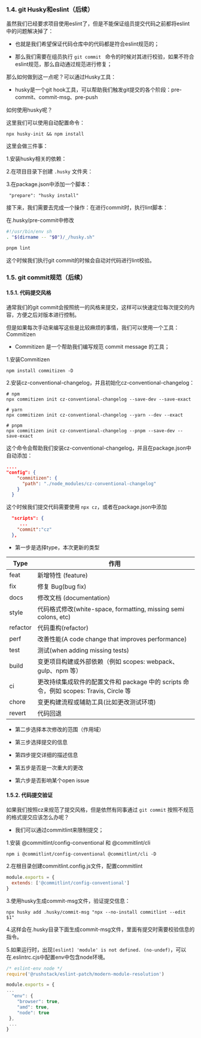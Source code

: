 ### 1.4. git Husky和eslint（后续）

虽然我们已经要求项目使用eslint了，但是不能保证组员提交代码之前都将eslint中的问题解决掉了：

* 也就是我们希望保证代码仓库中的代码都是符合eslint规范的；

* 那么我们需要在组员执行 `git commit ` 命令的时候对其进行校验，如果不符合eslint规范，那么自动通过规范进行修复；

那么如何做到这一点呢？可以通过Husky工具：

* husky是一个git hook工具，可以帮助我们触发git提交的各个阶段：pre-commit、commit-msg、pre-push

如何使用husky呢？

这里我们可以使用自动配置命令：

```shell
npx husky-init && npm install
```

这里会做三件事：

1.安装husky相关的依赖：

2.在项目目录下创建 `.husky` 文件夹：

3.在package.json中添加一个脚本：

` "prepare": "husky install"`

接下来，我们需要去完成一个操作：在进行commit时，执行lint脚本：

在.husky/pre-commit中修改

```bash
#!/usr/bin/env sh
. "$(dirname -- "$0")/_/husky.sh"

pnpm lint

```

这个时候我们执行git commit的时候会自动对代码进行lint校验。

### 1.5. git commit规范（后续）

#### 1.5.1. 代码提交风格

通常我们的git commit会按照统一的风格来提交，这样可以快速定位每次提交的内容，方便之后对版本进行控制。

但是如果每次手动来编写这些是比较麻烦的事情，我们可以使用一个工具：Commitizen

* Commitizen 是一个帮助我们编写规范 commit message 的工具；

1.安装Commitizen

```shell
npm install commitizen -D
```

2.安装cz-conventional-changelog，并且初始化cz-conventional-changelog：

```shell
# npm
npx commitizen init cz-conventional-changelog --save-dev --save-exact

# yarn
npx commitizen init cz-conventional-changelog --yarn --dev --exact

# pnpm
npx commitizen init cz-conventional-changelog --pnpm --save-dev --save-exact
```

这个命令会帮助我们安装cz-conventional-changelog，并且在package.json中自动添加：

```json
.... 
"config": {
    "commitizen": {
      "path": "./node_modules/cz-conventional-changelog"
    }
  }
```

这个时候我们提交代码需要使用 `npx cz`，或者在package.json中添加 

```json
  "scripts": {
     ...
    "commit":"cz"
  },
```

* 第一步是选择type，本次更新的类型

| Type     | 作用                                                         |
| -------- | ------------------------------------------------------------ |
| feat     | 新增特性 (feature)                                           |
| fix      | 修复 Bug(bug fix)                                            |
| docs     | 修改文档 (documentation)                                     |
| style    | 代码格式修改(white-space, formatting, missing semi colons, etc) |
| refactor | 代码重构(refactor)                                           |
| perf     | 改善性能(A code change that improves performance)            |
| test     | 测试(when adding missing tests)                              |
| build    | 变更项目构建或外部依赖（例如 scopes: webpack、gulp、npm 等） |
| ci       | 更改持续集成软件的配置文件和 package 中的 scripts 命令，例如 scopes: Travis, Circle 等 |
| chore    | 变更构建流程或辅助工具(比如更改测试环境)                     |
| revert   | 代码回退                                                     |

* 第二步选择本次修改的范围（作用域）

* 第三步选择提交的信息

* 第四步提交详细的描述信息

* 第五步是否是一次重大的更改

* 第六步是否影响某个open issue



#### 1.5.2. 代码提交验证

如果我们按照cz来规范了提交风格，但是依然有同事通过 `git commit` 按照不规范的格式提交应该怎么办呢？

* 我们可以通过commitlint来限制提交；

1.安装 @commitlint/config-conventional 和 @commitlint/cli

```shell
npm i @commitlint/config-conventional @commitlint/cli -D
```

2.在根目录创建commitlint.config.js文件，配置commitlint

```js
module.exports = {
  extends: ['@commitlint/config-conventional']
}
```

3.使用husky生成commit-msg文件，验证提交信息：

```shell
npx husky add .husky/commit-msg "npx --no-install commitlint --edit $1"
```

4.这样会在.husky目录下面生成commit-msg文件，里面有提交时需要校验信息的指令。

5.如果运行时，出现`[eslint] 'module' is not defined. (no-undef)`，可以在.eslintrc.cjs中配置env中包含node环境。

```js
/* eslint-env node */
require('@rushstack/eslint-patch/modern-module-resolution')

module.exports = {
...
  "env": {
    "browser": true,
    "amd": true,
    "node": true
 },
 ...
}
```



